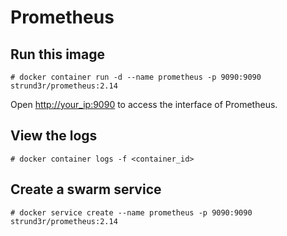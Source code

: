# Prometheus

## Run this image

```shell
# docker container run -d --name prometheus -p 9090:9090 strund3r/prometheus:2.14
```

Open <http://your_ip:9090> to access the interface of Prometheus.

## View the logs

```shell
# docker container logs -f <container_id>
```

## Create a swarm service

```shell
# docker service create --name prometheus -p 9090:9090 strund3r/prometheus:2.14
```
